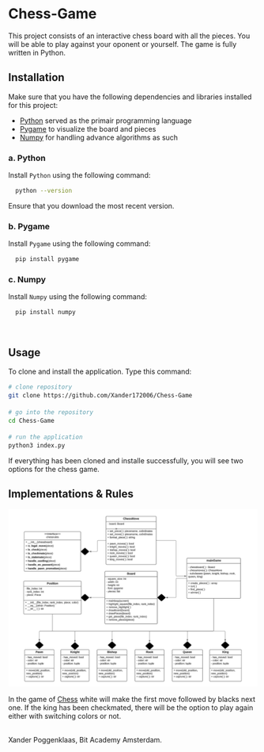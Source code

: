# Chess-Game

This project consists of an interactive chess board with all the pieces. You will be able to play against your oponent or yourself.
The game is fully written in Python.

## Installation
Make sure that you have the following dependencies and libraries installed for this project:
- [Python](https://docs.python.org/3/) served as the primair programming language
- [Pygame](https://www.pygame.org/docs/ref/pygame.html) to visualize the board and pieces
- [Numpy](https://numpy.org/devdocs/) for handling advance algorithms as such

### a. Python
Install `Python` using the following command:
```bash
  python --version
```
Ensure that you download the most recent version.

### b. Pygame
Install `Pygame` using the following command:
```bash
  pip install pygame
```

### c. Numpy
Install `Numpy` using the following command:
```bash
  pip install numpy
```
<br>

## Usage

To clone and install the application. Type this command:
```bash
# clone repository
git clone https://github.com/Xander172006/Chess-Game

# go into the repository
cd Chess-Game

# run the application
python3 index.py
```

If everything has been cloned and installe successfully, you will see two options for the chess game.
<br>

## Implementations & Rules

![UML Diagram](./Brainstorming/chess-game-diagram.png)

In the game of [Chess](https://nl.wikipedia.org/wiki/Chess) white will make the first move followed by blacks next one.
If the king has been checkmated, there will be the option to play again either with switching colors or not.
<br>
<br>

Xander Poggenklaas, Bit Academy Amsterdam.
